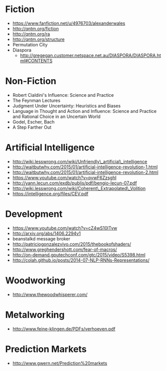 Fiction
=======
- https://www.fanfiction.net/u/4976703/alexanderwales
- http://qntm.org/fiction
- http://qntm.org/ra
- http://qntm.org/structure
- Permutation City
- Diaspora
    - http://gregegan.customer.netspace.net.au/DIASPORA/DIASPORA.html#CONTENTS

Non-Fiction
===========
- Robert Cialdini's Influence: Science and Practice
- The Feynman Lectures 
- Judgment Under Uncertainty: Heuristics and Biases
- Language in Thought and Action and Influence: Science and Practice and Rational Choice in an Uncertain World
- Godel, Escher, Bach
- A Step Farther Out

Artificial Intelligence
=======================
- http://wiki.lesswrong.com/wiki/Unfriendly\_artificial\_intelligence
- http://waitbutwhy.com/2015/01/artificial-intelligence-revolution-1.html
- http://waitbutwhy.com/2015/01/artificial-intelligence-revolution-2.html
- https://www.youtube.com/watch?v=pywF6ZzsghI
- http://yann.lecun.com/exdb/publis/pdf/bengio-lecun-07.pdf
- http://wiki.lesswrong.com/wiki/Coherent\_Extrapolated\_Volition
- https://intelligence.org/files/CEV.pdf

Development
===========
- https://www.youtube.com/watch?v=cZ4wS10lTvw
- http://arxiv.org/abs/1406.2294v1
- beanstalkd message broker
- http://patriciogonzalezvivo.com/2015/thebookofshaders/
- http://www.greghendershott.com/fear-of-macros/
- http://on-demand.gputechconf.com/gtc/2015/video/S5398.html
- http://colah.github.io/posts/2014-07-NLP-RNNs-Representations/

Woodworking
===========
- http://www.thewoodwhisperer.com/

Metalworking
============
- http://www.feine-klingen.de/PDFs/verhoeven.pdf

Prediction Markets
==================
- http://www.gwern.net/Prediction%20markets

